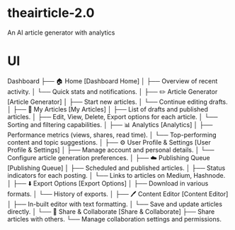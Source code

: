 # theairticle-2.0
An AI article generator with analytics


# UI
Dashboard
├── 🏠 Home [Dashboard Home]
│    ├── Overview of recent activity.
│    └── Quick stats and notifications.
│
├── ✏️ Article Generator [Article Generator]
│    ├── Start new articles.
│    └── Continue editing drafts.
│
├── 📄 My Articles [My Articles]
│    ├── List of drafts and published articles.
│    ├── Edit, View, Delete, Export options for each article.
│    └── Sorting and filtering capabilities.
│
├── 📊 Analytics [Analytics]
│    ├── Performance metrics (views, shares, read time).
│    └── Top-performing content and topic suggestions.
│
├── ⚙️ User Profile & Settings [User Profile & Settings]
│    ├── Manage account and personal details.
│    └── Configure article generation preferences.
│
├── ☁️ Publishing Queue [Publishing Queue]
│    ├── Scheduled and published articles.
│    ├── Status indicators for each posting.
│    └── Links to articles on Medium, Hashnode.
│
├── ⬇️ Export Options [Export Options]
│    ├── Download in various formats.
│    └── History of exports.
│
├── 🖊️ Content Editor [Content Editor]
│    ├── In-built editor with text formatting.
│    └── Save and update articles directly.
│
└── 🤝 Share & Collaborate [Share & Collaborate]
     ├── Share articles with others.
     └── Manage collaboration settings and permissions.
